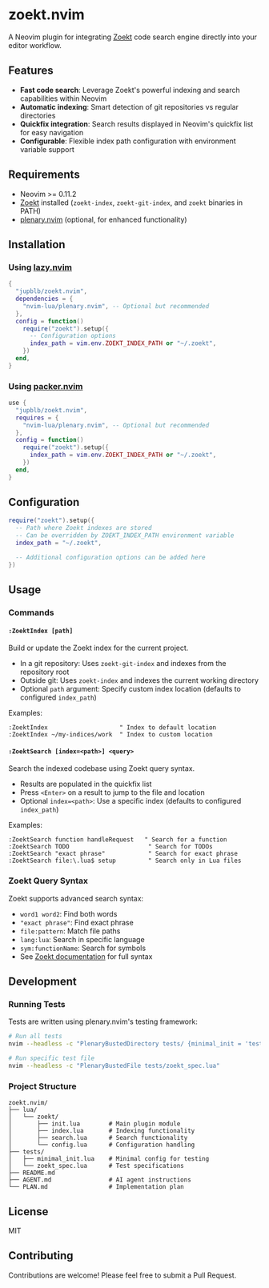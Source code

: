 # zoekt.nvim

A Neovim plugin for integrating [Zoekt] code search engine directly into your
editor workflow.

## Features

- **Fast code search**: Leverage Zoekt's powerful indexing and search
  capabilities within Neovim
- **Automatic indexing**: Smart detection of git repositories vs regular
  directories
- **Quickfix integration**: Search results displayed in Neovim's quickfix list
  for easy navigation
- **Configurable**: Flexible index path configuration with environment variable
  support

## Requirements

- Neovim \>= 0.11.2
- [Zoekt] installed (`zoekt-index`, `zoekt-git-index`, and `zoekt` binaries in
  PATH)
- [plenary.nvim] (optional, for enhanced functionality)

## Installation

### Using [lazy.nvim]

``` lua
{
  "jupblb/zoekt.nvim",
  dependencies = {
    "nvim-lua/plenary.nvim", -- Optional but recommended
  },
  config = function()
    require("zoekt").setup({
      -- Configuration options
      index_path = vim.env.ZOEKT_INDEX_PATH or "~/.zoekt",
    })
  end,
}
```

### Using [packer.nvim]

``` lua
use {
  "jupblb/zoekt.nvim",
  requires = {
    "nvim-lua/plenary.nvim", -- Optional but recommended
  },
  config = function()
    require("zoekt").setup({
      index_path = vim.env.ZOEKT_INDEX_PATH or "~/.zoekt",
    })
  end,
}
```

## Configuration

``` lua
require("zoekt").setup({
  -- Path where Zoekt indexes are stored
  -- Can be overridden by ZOEKT_INDEX_PATH environment variable
  index_path = "~/.zoekt",

  -- Additional configuration options can be added here
})
```

## Usage

### Commands

#### `:ZoektIndex [path]`

Build or update the Zoekt index for the current project.

- In a git repository: Uses `zoekt-git-index` and indexes from the repository
  root
- Outside git: Uses `zoekt-index` and indexes the current working directory
- Optional `path` argument: Specify custom index location (defaults to
  configured `index_path`)

Examples:

``` vim
:ZoektIndex                    " Index to default location
:ZoektIndex ~/my-indices/work  " Index to custom location
```

#### `:ZoektSearch [index=<path>] <query>`

Search the indexed codebase using Zoekt query syntax.

- Results are populated in the quickfix list
- Press `<Enter>` on a result to jump to the file and location
- Optional `index=<path>`: Use a specific index (defaults to configured
  `index_path`)

Examples:

``` vim
:ZoektSearch function handleRequest   " Search for a function
:ZoektSearch TODO                      " Search for TODOs
:ZoektSearch "exact phrase"            " Search for exact phrase
:ZoektSearch file:\.lua$ setup         " Search only in Lua files
```

### Zoekt Query Syntax

Zoekt supports advanced search syntax:

- `word1 word2`: Find both words
- `"exact phrase"`: Find exact phrase
- `file:pattern`: Match file paths
- `lang:lua`: Search in specific language
- `sym:functionName`: Search for symbols
- See [Zoekt documentation] for full syntax

## Development

### Running Tests

Tests are written using plenary.nvim's testing framework:

``` bash
# Run all tests
nvim --headless -c "PlenaryBustedDirectory tests/ {minimal_init = 'tests/minimal_init.lua'}"

# Run specific test file
nvim --headless -c "PlenaryBustedFile tests/zoekt_spec.lua"
```

### Project Structure

    zoekt.nvim/
    ├── lua/
    │   └── zoekt/
    │       ├── init.lua        # Main plugin module
    │       ├── index.lua       # Indexing functionality
    │       ├── search.lua      # Search functionality
    │       └── config.lua      # Configuration handling
    ├── tests/
    │   ├── minimal_init.lua    # Minimal config for testing
    │   └── zoekt_spec.lua      # Test specifications
    ├── README.md
    ├── AGENT.md                # AI agent instructions
    └── PLAN.md                 # Implementation plan

## License

MIT

## Contributing

Contributions are welcome! Please feel free to submit a Pull Request.

  [Zoekt]: https://github.com/sourcegraph/zoekt
  [plenary.nvim]: https://github.com/nvim-lua/plenary.nvim
  [lazy.nvim]: https://github.com/folke/lazy.nvim
  [packer.nvim]: https://github.com/wbthomason/packer.nvim
  [Zoekt documentation]: https://github.com/sourcegraph/zoekt#query-language
